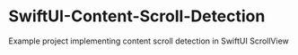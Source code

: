 # SwiftUI-Content-Scroll-Detection
Example project implementing content scroll detection in SwiftUI ScrollView
